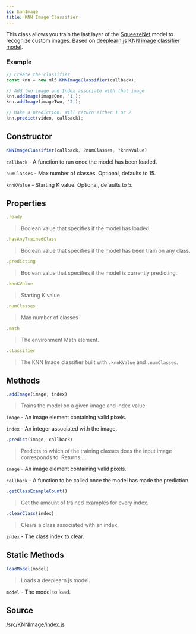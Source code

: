 ```yaml
---
id: knnImage
title: KNN Image Classifier
---
```


This class allows you train the last layer of the [SqueezeNet](https://github.com/PAIR-code/deeplearnjs/tree/master/models/squeezenet) model to recognize custom images. Based on [deeplearn.js KNN image classifier model](https://github.com/PAIR-code/deeplearnjs/tree/master/models/knn_image_classifier).

### Example

```javascript
// Create the classifier
const knn = new ml5.KNNImageClassifier(callback);

// Add two image and Index associate with that image
knn.addImage(imageOne, '1');
knn.addImage(imageTwo, '2');

// Make a prediction. Will return either 1 or 2
knn.predict(video, callback);
```

## Constructor
  ```javascript
  KNNImageClassifier(callback, ?numClasses, ?knnKValue)
  ```
  `callback` - A function to run once the model has been loaded.

  `numClasses` - Max number of classes. Optional, defaults to 15.
  
  `knnKValue` - Starting K value. Optional, defaults to 5.

## Properties

  ```javascript
  .ready
  ```
  > Boolean value that specifies if the model has loaded.

  ```javascript
  .hasAnyTrainedClass
  ```
  > Boolean value that specifies if the model has been train on any class.

  ```javascript
  .predicting
  ```
  > Boolean value that specifies if the model is currently predicting.

  ```javascript
  .knnKValue
  ```
  > Starting K value

  ```javascript
  .numClasses
  ```
  > Max number of classes

  ```javascript
  .math
  ```
  > The environment Math element.

  ```javascript
  .classifier
  ```
  > The KNN Image classifier built with `.knnKValue` and `.numClasses`.

## Methods

  ```javascript
  .addImage(image, index)
  ```
  > Trains the model on a given image and index value.

  `image` -  An image element containing valid pixels.

  `index` - An integer associated with the image.


  ```javascript
  .predict(image, callback)
  ```
  > Predicts to which of the training classes does the input image corresponds to. Returns ...

  `image` -  An image element containing valid pixels.

  `callback` - A function to be called once the model has made the prediction.


  ```javascript
  .getClassExampleCount()
  ```
  > Get the amount of trained examples for every index.

  ```javascript
  .clearClass(index)
  ```
  > Clears a class associated with an index.

  `index` - The class index to clear.

## Static Methods

  ```javascript
  loadModel(model)
  ```
  > Loads a deeplearn.js model.

  `model` - The model to load.

## Source

[/src/KNNImage/index.js](https://github.com/ITPNYU/ml5-js/blob/master/src/KNNImage/index.js)